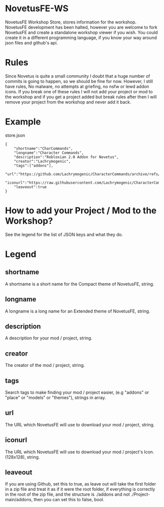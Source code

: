 # NovetusFE-WS
NovetusFE Workshop Store, stores information for the workshop. NovetusFE development has been halted, however you are welcome to fork NovetusFE and create a standalone workshop viewer if you wish. You could create it in a different programming language, if you know your way around json files and github's api. 

# Rules
Since Novetus is quite a small community I doubt that a huge number of commits is going to happen, so we should be fine for now. However, I still have rules, No malware, no attempts at griefing, no nsfw or lewd addon icons. If you break one of these rules I will not add your project or mod to the workshop and if you get a project added but break rules after then I will remove your project from the workshop and never add it back.

# Example
store.json
```
{
	"shortname":"CharCommands",
	"longname":"Character Commands",
	"description":"Robloxian 2.0 Addon for Novetus",
	"creator":"Lachrymogenic",
	"tags":["addons"],
	"url":"https://github.com/Lachrymogenic/CharacterCommands/archive/refs/heads/main.zip",
	"iconurl":"https://raw.githubusercontent.com/Lachrymogenic/CharacterCommands/main/charcustom.png",
	"leaveout":true
}
```    
# How to add your Project / Mod to the Workshop?
See the legend for the list of JSON keys and what they do.

# Legend
## shortname
A shortname is a short name for the Compact theme of NovetusFE, string.
## longname
A longname is a long name for an Extended theme of NovetusFE, string.
## description
A description for your mod / project, string.
## creator
The creator of the mod / project, string.
## tags
Search tags to make finding your mod / project easier, (e.g "addons" or "place" or "models" or "themes"), strings in array.
## url
The URL which NovetusFE will use to download your mod / project, string.
## iconurl
The URL which NovetusFE will use to download your mod / project's Icon. (128x128), string.
## leaveout
If you are using Github, set this to true, as leave out will take the first folder in a zip file and treat it as if it were the root folder, if everything is correctly in the root of the zip file, and the structure is ./addons and not ./Project-main/addons, then you can set this to false, bool.
